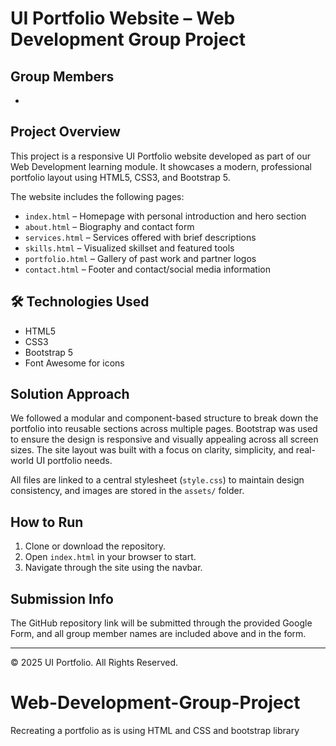 # UI Portfolio Website – Web Development Group Project

##  Group Members
-

## Project Overview
This project is a responsive UI Portfolio website developed as part of our Web Development learning module. It showcases a modern, professional portfolio layout using HTML5, CSS3, and Bootstrap 5.

The website includes the following pages:
- `index.html` – Homepage with personal introduction and hero section
- `about.html` – Biography and contact form
- `services.html` – Services offered with brief descriptions
- `skills.html` – Visualized skillset and featured tools
- `portfolio.html` – Gallery of past work and partner logos
- `contact.html` – Footer and contact/social media information

## 🛠️ Technologies Used
- HTML5
- CSS3
- Bootstrap 5
- Font Awesome for icons

##  Solution Approach
We followed a modular and component-based structure to break down the portfolio into reusable sections across multiple pages. Bootstrap was used to ensure the design is responsive and visually appealing across all screen sizes. The site layout was built with a focus on clarity, simplicity, and real-world UI portfolio needs.

All files are linked to a central stylesheet (`style.css`) to maintain design consistency, and images are stored in the `assets/` folder.

##  How to Run
1. Clone or download the repository.
2. Open `index.html` in your browser to start.
3. Navigate through the site using the navbar.

## Submission Info
The GitHub repository link will be submitted through the provided Google Form, and all group member names are included above and in the form.

---

© 2025 UI Portfolio. All Rights Reserved.
# Web-Development-Group-Project
Recreating a portfolio as is using HTML and CSS and bootstrap library
